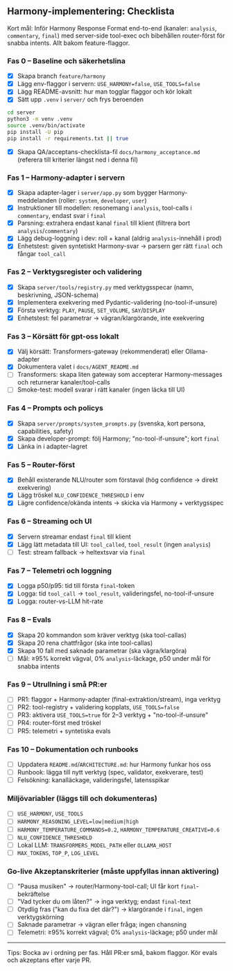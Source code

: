 ## Harmony-implementering: Checklista

Kort mål: Inför Harmony Response Format end-to-end (kanaler: `analysis`, `commentary`, `final`) med server-side tool-exec och bibehållen router-först för snabba intents. Allt bakom feature-flaggor.

### Fas 0 – Baseline och säkerhetslina
- [x] Skapa branch `feature/harmony`
- [x] Lägg env-flaggor i servern: `USE_HARMONY=false`, `USE_TOOLS=false`
- [x] Lägg README-avsnitt: hur man togglar flaggor och kör lokalt
- [x] Sätt upp `.venv` i `server/` och frys beroenden

```bash
cd server
python3 -m venv .venv
source .venv/bin/activate
pip install -U pip
pip install -r requirements.txt || true
```

- [x] Skapa QA/acceptans-checklista-fil `docs/harmony_acceptance.md` (referera till kriterier längst ned i denna fil)

### Fas 1 – Harmony-adapter i servern
- [x] Skapa adapter-lager i `server/app.py` som bygger Harmony-meddelanden (roller: `system`, `developer`, `user`)
- [x] Instruktioner till modellen: resonemang i `analysis`, tool-calls i `commentary`, endast svar i `final`
- [x] Parsning: extrahera endast kanal `final` till klient (filtrera bort `analysis`/`commentary`)
- [x] Lägg debug-loggning i dev: roll + kanal (aldrig `analysis`-innehåll i prod)
- [x] Enhetstest: given syntetiskt Harmony-svar → parsern ger rätt `final` och fångar `tool_call`

### Fas 2 – Verktygsregister och validering
- [x] Skapa `server/tools/registry.py` med verktygsspecar (namn, beskrivning, JSON-schema)
- [x] Implementera exekvering med Pydantic-validering (no-tool-if-unsure)
- [x] Första verktyg: `PLAY`, `PAUSE`, `SET_VOLUME`, `SAY`/`DISPLAY`
- [x] Enhetstest: fel parametrar → vägran/klargörande, inte exekvering

### Fas 3 – Körsätt för gpt-oss lokalt
- [x] Välj körsätt: Transformers-gateway (rekommenderat) eller Ollama-adapter
- [x] Dokumentera valet i `docs/AGENT_README.md`
- [ ] Transformers: skapa liten gateway som accepterar Harmony-messages och returnerar kanaler/tool-calls
- [ ] Smoke-test: modell svarar i rätt kanaler (ingen läcka till UI)

### Fas 4 – Prompts och policys
- [x] Skapa `server/prompts/system_prompts.py` (svenska, kort persona, capabilities, safety)
- [x] Skapa developer-prompt: följ Harmony; "no-tool-if-unsure"; kort `final`
- [x] Länka in i adapter-lagret

### Fas 5 – Router-först
- [x] Behåll existerande NLU/router som förstaval (hög confidence → direkt exekvering)
- [x] Lägg tröskel `NLU_CONFIDENCE_THRESHOLD` i env
- [x] Lägre confidence/okända intents → skicka via Harmony + verktygsspec

### Fas 6 – Streaming och UI
- [x] Servern streamar endast `final` till klient
- [x] Lägg lätt metadata till UI: `tool_called`, `tool_result` (ingen `analysis`)
- [ ] Test: stream fallback → heltextsvar via `final`

### Fas 7 – Telemetri och loggning
- [x] Logga p50/p95: tid till första `final`-token
- [x] Logga: tid `tool_call` → `tool_result`, valideringsfel, no-tool-if-unsure
- [x] Logga: router-vs-LLM hit-rate

### Fas 8 – Evals
- [x] Skapa 20 kommandon som kräver verktyg (ska tool-callas)
- [x] Skapa 20 rena chattfrågor (ska inte tool-callas)
- [x] Skapa 10 fall med saknade parametrar (ska vägra/klargöra)
- [ ] Mål: ≥95% korrekt vägval, 0% `analysis`-läckage, p50 under mål för snabba intents

### Fas 9 – Utrullning i små PR:er
- [ ] PR1: flaggor + Harmony-adapter (final-extraktion/stream), inga verktyg
- [ ] PR2: tool-registry + validering kopplats, `USE_TOOLS=false`
- [ ] PR3: aktivera `USE_TOOLS=true` för 2–3 verktyg + "no-tool-if-unsure"
- [ ] PR4: router-först med tröskel
- [ ] PR5: telemetri + syntetiska evals

### Fas 10 – Dokumentation och runbooks
- [ ] Uppdatera `README.md`/`ARCHITECTURE.md`: hur Harmony funkar hos oss
- [ ] Runbook: lägga till nytt verktyg (spec, validator, exekverare, test)
- [ ] Felsökning: kanalläckage, valideringsfel, latensspikar

### Miljövariabler (läggs till och dokumenteras)
- [ ] `USE_HARMONY`, `USE_TOOLS`
- [ ] `HARMONY_REASONING_LEVEL=low|medium|high`
- [ ] `HARMONY_TEMPERATURE_COMMANDS=0.2`, `HARMONY_TEMPERATURE_CREATIVE=0.6`
- [ ] `NLU_CONFIDENCE_THRESHOLD`
- [ ] Lokal LLM: `TRANSFORMERS_MODEL_PATH` eller `OLLAMA_HOST`
- [ ] `MAX_TOKENS`, `TOP_P`, `LOG_LEVEL`

### Go-live Akzeptanskriterier (måste uppfyllas innan aktivering)
- [ ] "Pausa musiken" → router/Harmony-tool-call; UI får kort `final`-bekräftelse
- [ ] "Vad tycker du om låten?" → inga verktyg; endast `final`-text
- [ ] Otydlig fras ("kan du fixa det där?") → klargörande i `final`, ingen verktygskörning
- [ ] Saknade parametrar → vägran eller fråga; ingen chansning
- [ ] Telemetri: ≥95% korrekt vägval; 0% `analysis`-läckage; p50 under mål

---

Tips: Bocka av i ordning per fas. Håll PR:er små, bakom flaggor. Kör evals och akzeptans efter varje PR.


